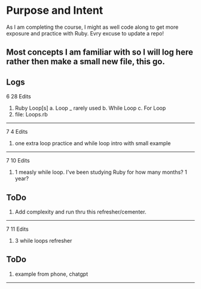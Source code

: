 # Purpose and Intent

As I am completing the course, I might as well code along to get more exposure and practice with Ruby.
Evry excuse to update a repo!

## Most concepts I am familiar with so I will log here rather then make a small new file, this go.

## Logs

6 28
Edits

1. Ruby Loop[s]
   a. Loop \_ rarely used
   b. While Loop
   c. For Loop
2. file: Loops.rb

---

7 4
Edits

1.  one extra loop practice and while loop intro with small example

---

7 10
Edits

1. 1 measly while loop. I've been studying Ruby for how many months? 1 year?

## ToDo

1. Add complexity and run thru this refresher/cementer.

---

7 11
Edits

1. 3 while loops refresher

## ToDo

1. example from phone, chatgpt

---
